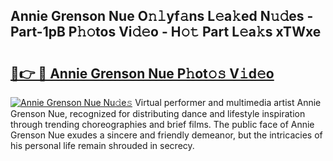 ## Annie Grenson Nue O𝚗𝚕yf𝚊ns L𝚎a𝚔ed N𝚞𝚍es - Part-1pB P𝚑𝚘tos Vi𝚍𝚎o - H𝚘𝚝 Part L𝚎a𝚔s xTWxe

# <h2><a href="http://kfe82rb.oniu.top/?m=Annie+Grenson+Nue">🔗👉 🔴 Annie Grenson Nue P𝚑ot𝚘𝚜 V𝚒d𝚎o</a></h2>

[![Annie Grenson Nue Nu𝚍e𝚜](https://i.imgur.com/0qMVB7G.gif)](http://kfe82rb.oniu.top/?m=Annie+Grenson+Nue)
Virtual performer and multimedia artist Annie Grenson Nue, recognized for distributing dance and lifestyle inspiration through trending choreographies and brief films. The public face of Annie Grenson Nue exudes a sincere and friendly demeanor, but the intricacies of his personal life remain shrouded in secrecy.  

